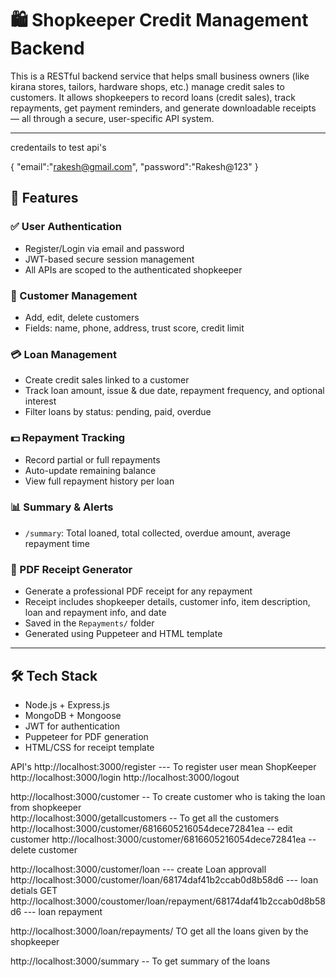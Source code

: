 # 🛍️ Shopkeeper Credit Management Backend

This is a RESTful backend service that helps small business owners (like kirana stores, tailors, hardware shops, etc.) 
manage credit sales to customers. It allows shopkeepers to record loans (credit sales), track repayments, get payment reminders, 
and generate downloadable receipts — all through a secure, user-specific API system.

---

credentails to test api's 

{
  "email":"rakesh@gmail.com",
  "password":"Rakesh@123"
}

## 🚀 Features

### ✅ User Authentication
- Register/Login via email and password
- JWT-based secure session management
- All APIs are scoped to the authenticated shopkeeper

### 👥 Customer Management
- Add, edit, delete customers
- Fields: name, phone, address, trust score, credit limit

### 💳 Loan Management
- Create credit sales linked to a customer
- Track loan amount, issue & due date, repayment frequency, and optional interest
- Filter loans by status: pending, paid, overdue

### 💵 Repayment Tracking
- Record partial or full repayments
- Auto-update remaining balance
- View full repayment history per loan

### 📊 Summary & Alerts
- `/summary`: Total loaned, total collected, overdue amount, average repayment time


### 📄 PDF Receipt Generator
- Generate a professional PDF receipt for any repayment
- Receipt includes shopkeeper details, customer info, item description, loan and repayment info, and date
- Saved in the `Repayments/` folder
- Generated using Puppeteer and HTML template

---

## 🛠️ Tech Stack

- Node.js + Express.js
- MongoDB + Mongoose
- JWT for authentication
- Puppeteer for PDF generation
- HTML/CSS for receipt template



API's 
http://localhost:3000/register   --- To register user mean ShopKeeper 
http://localhost:3000/login 
http://localhost:3000/logout 


http://localhost:3000/customer    -- To create customer who is taking the loan from shopkeeper  
http://localhost:3000/getallcustomers  -- To get all the customers 
http://localhost:3000/customer/6816605216054dece72841ea        -- edit customer
http://localhost:3000/customer/6816605216054dece72841ea         -- delete customer 



http://localhost:3000/customer/loan    ---    create Loan  approvall 
http://localhost:3000/customer/loan/68174daf41b2ccab0d8b58d6      --- loan detials  GET
http://localhost:3000/coustomer/loan/repayment/68174daf41b2ccab0d8b58d6     --- loan repayment 

http://localhost:3000/loan/repayments/      TO get all the loans given by the shopkeeper



http://localhost:3000/summary      -- To get summary of the loans 





